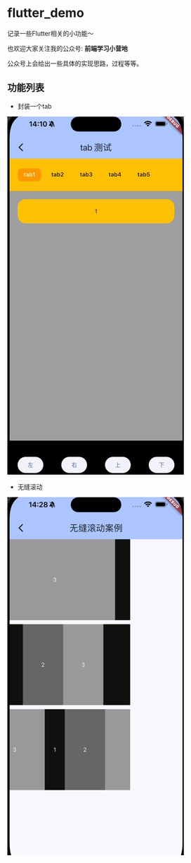 # flutter_demo

记录一些Flutter相关的小功能～

也欢迎大家关注我的公众号: **前端学习小营地**

公众号上会给出一些具体的实现思路，过程等等。

## 功能列表

- 封装一个tab

![tab部件封装案例](../demo-images/flutter-images/customize_tab.gif)

- 无缝滚动

![tab部件封装案例](../demo-images/flutter-images/seamless_scrolling.gif)

